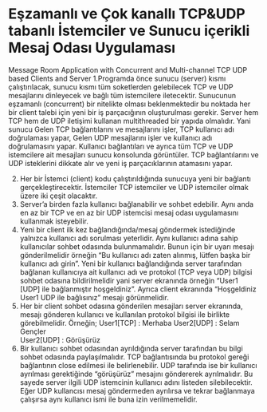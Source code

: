 # Eşzamanlı ve Çok kanallı TCP&UDP tabanlı İstemciler ve Sunucu içerikli Mesaj Odası Uygulaması 
Message Room Application with Concurrent and Multi-channel TCP UDP based Clients and Server
1.Programda önce sunucu (server) kısmı çalıştırılacak, sunucu kısmı tüm soketlerden gelebilecek TCP ve UDP mesajlarını dinleyecek ve bağlı tüm istemcilere iletecektir. Sunucunun eşzamanlı (concurrent) bir nitelikte olması beklenmektedir bu noktada her bir client talebi için yeni bir iş parçacığının oluşturulması gerekir. Server hem TCP hem de UDP iletişimi kullanan multithreaded bir yapıda olmalıdır.  Yani sunucu Gelen TCP bağlantılarını ve mesajlarını işler, TCP kullanıcı adı doğrulaması yapar, Gelen UDP mesajlarını işler ve kullanıcı adı doğrulamasını yapar. Kullanıcı bağlantıları ve ayrıca tüm TCP ve UDP istemcilere ait mesajları sunucu konsolunda görüntüler. TCP bağlantılarını ve UDP isteklerini dikkate alır ve yeni iş parçacıklarının atamasını yapar. 

2. Her bir İstemci (client) kodu çalıştırıldığında sunucuya yeni bir bağlantı gerçekleştirecektir. İstemciler TCP istemciler ve UDP istemciler olmak üzere iki çeşit olacaktır.  
3. Server’a birden fazla kullanıcı bağlanabilir ve sohbet edebilir. Aynı anda en az bir TCP ve en az bir UDP istemcisi mesaj odası uygulamasını kullanmak isteyebilir.  
4. Yeni bir client ilk kez bağlandığında/mesaj göndermek istediğinde yalnızca kullanıcı adı sorulması yeterlidir. Aynı kullanıcı adına sahip kullanıcılar sohbet odasında bulunmamalıdır. Bunun için bir uyarı mesajı gönderilmelidir örneğin “Bu kullanıcı adı zaten alınmış, lütfen başka bir kullanıcı adı girin”. Yeni bir kullanıcı bağlandığında server tarafından bağlanan kullanıcıya ait kullanıcı adı ve protokol (TCP veya UDP) bilgisi sohbet odasına bildirilmelidir yani server ekranında örneğin “User1 [UDP] ile bağlanmıştır hoşgeldiniz”. Ayrıca client ekranında “Hoşgeldiniz User1 UDP ile bağlısınız” mesajı görünmelidir. 
5. Her bir client sohbet odasına gönderilen mesajları server ekranında, mesajı gönderen kullanıcı ve kullanılan protokol bilgisi ile birlikte görebilmelidir. Örneğin; 
User1[TCP] : Merhaba 
User2[UDP] : Selam Gençler  
User2[UDP] : Görüşürüz   
6. Bir kullanıcı sohbet odasından ayrıldığında server tarafından bu bilgi sohbet odasında paylaşılmalıdır. TCP bağlantısında bu protokol gereği bağlantının close edilmesi ile belirlenebilir. UDP tarafında ise bir kullanıcı ayrılması gerektiğinde “görüşürüz” mesajını göndererek ayrılmalıdır. Bu sayede server ilgili UDP istemcinin kullanıcı adını listeden silebilecektir. Eğer UDP kullancısı mesaj göndermeden ayrılırsa ve tekrar bağlanmaya çalışırsa aynı kullanıcı ismi ile buna izin verilmemelidir. 

